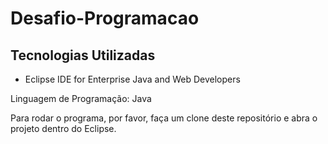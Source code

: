 # Desafio-Programacao

<h2> Tecnologias Utilizadas </h2>

<ul>
  <li> Eclipse IDE for Enterprise Java and Web Developers </li>
</ul>

<p>Linguagem de Programação: Java</p>
<p>Para rodar o programa, por favor, faça um clone deste repositório e abra o projeto dentro do Eclipse.</p>

